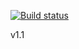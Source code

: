 [![Build status](https://ci.appveyor.com/api/projects/status/0h9fnqndvhsi4kq8?svg=true)](https://ci.appveyor.com/project/TiberiuMitran/efcoredatabasefirstsample)

v1.1
